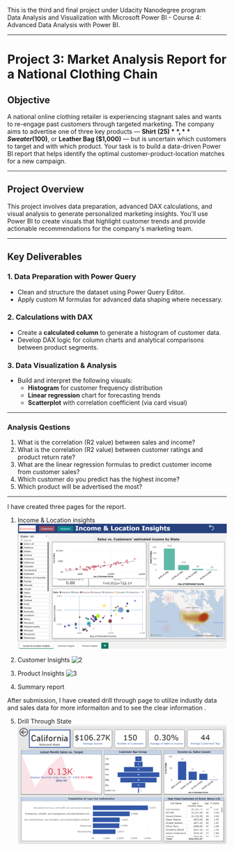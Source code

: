 This is the third and final project under Udacity Nanodegree program </br>
Data Analysis and Visualization with Microsoft Power BI - Course 4: Advanced Data Analysis with Power BI.

----
# Project 3: Market Analysis Report for a National Clothing Chain

## Objective
A national online clothing retailer is experiencing stagnant sales and wants to re-engage past customers through targeted marketing. The company aims to advertise one of three key products — **Shirt ($25)**, **Sweater ($100)**, or **Leather Bag ($1,000)** — but is uncertain which customers to target and with which product. Your task is to build a data-driven Power BI report that helps identify the optimal customer-product-location matches for a new campaign.

---

## Project Overview
This project involves data preparation, advanced DAX calculations, and visual analysis to generate personalized marketing insights. You'll use Power BI to create visuals that highlight customer trends and provide actionable recommendations for the company's marketing team.

---

## Key Deliverables

### 1. Data Preparation with Power Query
- Clean and structure the dataset using Power Query Editor.
- Apply custom M formulas for advanced data shaping where necessary.

### 2. Calculations with DAX
- Create a **calculated column** to generate a histogram of customer data.
- Develop DAX logic for column charts and analytical comparisons between product segments.

### 3. Data Visualization & Analysis
- Build and interpret the following visuals:
  - **Histogram** for customer frequency distribution
  - **Linear regression** chart for forecasting trends
  - **Scatterplot** with correlation coefficient (via card visual)

---

### Analysis Qestions

1. What is the correlation (R2 value) between sales and income?
2. What is the correlation (R2 value) between customer ratings and product return rate?
3. What are the linear regression formulas to predict customer income from customer sales?
4. Which customer do you predict has the highest income?
5. Which product will be advertised the most?

-----

I have created three pages for the report. 

1. Income & Location insights
![1](Screenshots/1-Income-and-Location-Insights.png)
   

2. Customer Insights
![2](Screeenshots/2-Customer-Insights.png)

3. Product Insights
![3](Screeenshots/3-Product-Insights.png)

4. Summary report

After submission, I have created drill through page to utilize industly data and sales data for more informaiton and to see the clear information .  

5. Drill Through State
![4](Screenshots/4-Drill-Through-State.png)
